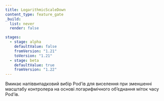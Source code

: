 ```yaml
---
title: LogarithmicScaleDown
content_type: feature_gate
_build:
  list: never
  render: false

stages:
  - stage: alpha
    defaultValue: false
    fromVersion: "1.21"
    toVersion: "1.21"
  - stage: beta
    defaultValue: true
    fromVersion: "1.22"
---
```

Вмикає напіввипадковий вибір Podʼів для виселення при зменшенні масштабу контролера на основі логарифмічного обʼєднання міток часу Podʼів.
